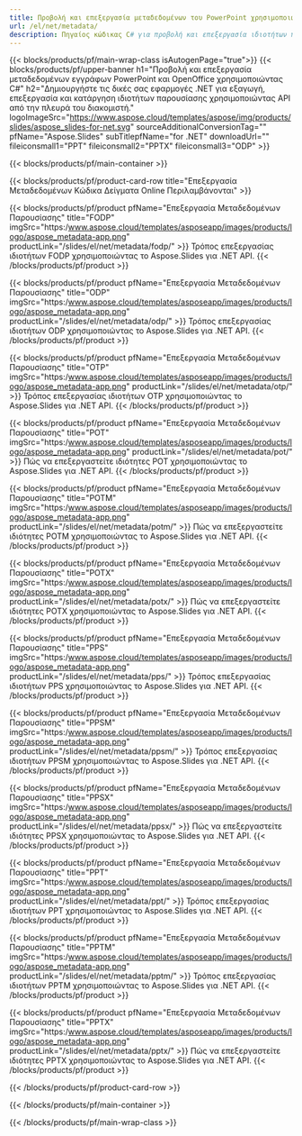 ```yaml
---
title: Προβολή και επεξεργασία μεταδεδομένων του PowerPoint χρησιμοποιώντας .NET
url: /el/net/metadata/
description: Πηγαίος κώδικας C# για προβολή και επεξεργασία ιδιοτήτων παρουσίασης
---
```


{{< blocks/products/pf/main-wrap-class isAutogenPage="true">}}
{{< blocks/products/pf/upper-banner h1="Προβολή και επεξεργασία μεταδεδομένων εγγράφων PowerPoint και OpenOffice χρησιμοποιώντας C#" h2="Δημιουργήστε τις δικές σας εφαρμογές .NET για εξαγωγή, επεξεργασία και κατάργηση ιδιοτήτων παρουσίασης χρησιμοποιώντας API από την πλευρά του διακομιστή." logoImageSrc="https://www.aspose.cloud/templates/aspose/img/products/slides/aspose_slides-for-net.svg" sourceAdditionalConversionTag="" pfName="Aspose.Slides" subTitlepfName="for .NET" downloadUrl="" fileiconsmall1="PPT" fileiconsmall2="PPTX" fileiconsmall3="ODP" >}}

{{< blocks/products/pf/main-container >}}

{{< blocks/products/pf/product-card-row title="Επεξεργασία Μεταδεδομένων Κώδικα Δείγματα Online Περιλαμβάνονται" >}}

{{< blocks/products/pf/product pfName="Επεξεργασία Μεταδεδομένων Παρουσίασης" title="FODP" imgSrc="https:/www.aspose.cloud/templates/asposeapp/images/products/logo/aspose_metadata-app.png" productLink="/slides/el/net/metadata/fodp/" >}}
Τρόπος επεξεργασίας ιδιοτήτων FODP χρησιμοποιώντας το Aspose.Slides για .NET API.
{{< /blocks/products/pf/product >}}

{{< blocks/products/pf/product pfName="Επεξεργασία Μεταδεδομένων Παρουσίασης" title="ODP" imgSrc="https:/www.aspose.cloud/templates/asposeapp/images/products/logo/aspose_metadata-app.png" productLink="/slides/el/net/metadata/odp/" >}}
Τρόπος επεξεργασίας ιδιοτήτων ODP χρησιμοποιώντας το Aspose.Slides για .NET API.
{{< /blocks/products/pf/product >}}

{{< blocks/products/pf/product pfName="Επεξεργασία Μεταδεδομένων Παρουσίασης" title="OTP" imgSrc="https:/www.aspose.cloud/templates/asposeapp/images/products/logo/aspose_metadata-app.png" productLink="/slides/el/net/metadata/otp/" >}}
Τρόπος επεξεργασίας ιδιοτήτων OTP χρησιμοποιώντας το Aspose.Slides για .NET API.
{{< /blocks/products/pf/product >}}

{{< blocks/products/pf/product pfName="Επεξεργασία Μεταδεδομένων Παρουσίασης" title="POT" imgSrc="https:/www.aspose.cloud/templates/asposeapp/images/products/logo/aspose_metadata-app.png" productLink="/slides/el/net/metadata/pot/" >}}
Πώς να επεξεργαστείτε ιδιότητες POT χρησιμοποιώντας το Aspose.Slides για .NET API.
{{< /blocks/products/pf/product >}}

{{< blocks/products/pf/product pfName="Επεξεργασία Μεταδεδομένων Παρουσίασης" title="POTM" imgSrc="https:/www.aspose.cloud/templates/asposeapp/images/products/logo/aspose_metadata-app.png" productLink="/slides/el/net/metadata/potm/" >}}
Πώς να επεξεργαστείτε ιδιότητες POTM χρησιμοποιώντας το Aspose.Slides για .NET API.
{{< /blocks/products/pf/product >}}

{{< blocks/products/pf/product pfName="Επεξεργασία Μεταδεδομένων Παρουσίασης" title="POTX" imgSrc="https:/www.aspose.cloud/templates/asposeapp/images/products/logo/aspose_metadata-app.png" productLink="/slides/el/net/metadata/potx/" >}}
Πώς να επεξεργαστείτε ιδιότητες POTX χρησιμοποιώντας το Aspose.Slides για .NET API.
{{< /blocks/products/pf/product >}}

{{< blocks/products/pf/product pfName="Επεξεργασία Μεταδεδομένων Παρουσίασης" title="PPS" imgSrc="https:/www.aspose.cloud/templates/asposeapp/images/products/logo/aspose_metadata-app.png" productLink="/slides/el/net/metadata/pps/" >}}
Τρόπος επεξεργασίας ιδιοτήτων PPS χρησιμοποιώντας το Aspose.Slides για .NET API.
{{< /blocks/products/pf/product >}}

{{< blocks/products/pf/product pfName="Επεξεργασία Μεταδεδομένων Παρουσίασης" title="PPSM" imgSrc="https:/www.aspose.cloud/templates/asposeapp/images/products/logo/aspose_metadata-app.png" productLink="/slides/el/net/metadata/ppsm/" >}}
Τρόπος επεξεργασίας ιδιοτήτων PPSM χρησιμοποιώντας το Aspose.Slides για .NET API.
{{< /blocks/products/pf/product >}}

{{< blocks/products/pf/product pfName="Επεξεργασία Μεταδεδομένων Παρουσίασης" title="PPSX" imgSrc="https:/www.aspose.cloud/templates/asposeapp/images/products/logo/aspose_metadata-app.png" productLink="/slides/el/net/metadata/ppsx/" >}}
Πώς να επεξεργαστείτε ιδιότητες PPSX χρησιμοποιώντας το Aspose.Slides για .NET API.
{{< /blocks/products/pf/product >}}

{{< blocks/products/pf/product pfName="Επεξεργασία Μεταδεδομένων Παρουσίασης" title="PPT" imgSrc="https:/www.aspose.cloud/templates/asposeapp/images/products/logo/aspose_metadata-app.png" productLink="/slides/el/net/metadata/ppt/" >}}
Τρόπος επεξεργασίας ιδιοτήτων PPT χρησιμοποιώντας το Aspose.Slides για .NET API.
{{< /blocks/products/pf/product >}}

{{< blocks/products/pf/product pfName="Επεξεργασία Μεταδεδομένων Παρουσίασης" title="PPTM" imgSrc="https:/www.aspose.cloud/templates/asposeapp/images/products/logo/aspose_metadata-app.png" productLink="/slides/el/net/metadata/pptm/" >}}
Τρόπος επεξεργασίας ιδιοτήτων PPTM χρησιμοποιώντας το Aspose.Slides για .NET API.
{{< /blocks/products/pf/product >}}

{{< blocks/products/pf/product pfName="Επεξεργασία Μεταδεδομένων Παρουσίασης" title="PPTX" imgSrc="https:/www.aspose.cloud/templates/asposeapp/images/products/logo/aspose_metadata-app.png" productLink="/slides/el/net/metadata/pptx/" >}}
Πώς να επεξεργαστείτε ιδιότητες PPTX χρησιμοποιώντας το Aspose.Slides για .NET API.
{{< /blocks/products/pf/product >}}



{{< /blocks/products/pf/product-card-row >}}

{{< /blocks/products/pf/main-container >}}
    
{{< /blocks/products/pf/main-wrap-class >}}